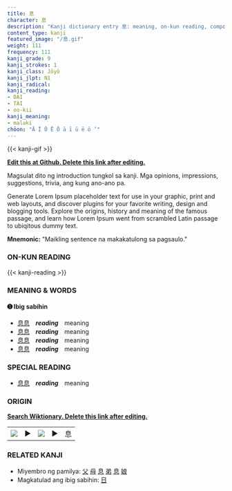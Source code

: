 ```yaml
---
title: 息
character: 息
description: "Kanji dictionary entry 息: meaning, on-kun reading, compounds, origin, related kanji"
content_type: kanji
featured_image: "/息.gif"
weight: 111
frequency: 111
kanji_grade: 9
kanji_strokes: 1
kanji_class: Jōyō
kanji_jlpt: N1
kanji_radical: 
kanji_reading: 
- DAI
- TAI
- oo-kii
kanji_meaning:
- malaki
chōon: "Ā Ī Ū Ē Ō ā ī ū ē ō ’"
---
```

[//]: # (Don't edit the line below. Kanji animated GIF code is automatically generated.)
{{< kanji-gif >}}

[//]: # (Edit below this line.)

**[Edit this at Github. Delete this link after editing.](https://github.com/tim0g/tim/tree/main/content/kanji/息/index.md)**

Magsulat dito ng introduction tungkol sa kanji. Mga opinions, impressions, suggestions, trivia, ang kung ano-ano pa.

Generate Lorem Ipsum placeholder text for use in your graphic, print and web layouts, and discover plugins for your favorite writing, design and blogging tools. Explore the origins, history and meaning of the famous passage, and learn how Lorem Ipsum went from scrambled Latin passage to ubiqitous dummy text.
 
**Mnemonic:** "Maikling sentence na makakatulong sa pagsaulo."

### ON-KUN READING

[//]: # (Don't edit the line below. ON-KUN READING code is automatically generated.)
{{< kanji-reading >}}

### MEANING & WORDS

#### ➊ **Ibig sabihin**
  - [息](../息)[息](../息)　***reading***　meaning
  - [息](../息)[息](../息)　***reading***　meaning
  - [息](../息)[息](../息)　***reading***　meaning
  - [息](../息)[息](../息)　***reading***　meaning

### SPECIAL READING
  - [息](../息)[息](../息)　***reading***　meaning

### ORIGIN

**[Search Wiktionary. Delete this link after editing.](https://wiktionary.org/wiki/息)**
<table class="kanji-table"><tr><td>
<img src="60px-息-bronze.svg.png">
</td><td>▶</td><td>
<img src="60px-息-oracle.svg.png">
</td><td>▶</td>
<td class="kanji-origin">息</td>
</tr></table>

### RELATED KANJI
- Miyembro ng pamilya: [父](../父) [母](../母) [息](../息) [弟](../弟) [息](../息) [娘](../娘)
- Magkatulad ang ibig sabihin: [日](../日)
